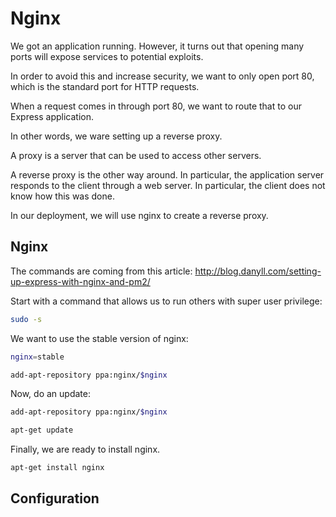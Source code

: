 # Nginx

We got an application running. However, it turns out that opening many ports will expose services to potential exploits.

In order to avoid this and increase security, we want to only open port 80, which is the standard port for HTTP requests.

When a request comes in through port 80, we want to route that to our Express application.

In other words, we ware setting up a reverse proxy.

A proxy is a server that can be used to access other servers.

A reverse proxy is the other way around. In particular, the application server responds to the client through a web server. In particular, the client does not know how this was done.

In our deployment, we will use nginx to create a reverse proxy.

## Nginx

The commands are coming from this article: <http://blog.danyll.com/setting-up-express-with-nginx-and-pm2/>

Start with a command that allows us to run others with super user privilege:

```bash
sudo -s
```

We want to use the stable version of nginx:

```bash
nginx=stable
```

```bash
add-apt-repository ppa:nginx/$nginx
```

Now, do an update:

```bash
add-apt-repository ppa:nginx/$nginx
```

```bash
apt-get update
```

Finally, we are ready to install nginx.

```bash
apt-get install nginx
```

## Configuration
